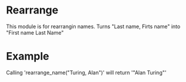 Rearrange
=========
This module is for rearrangin names.
Turns "Last name, Firts name" into "First name Last Name"

# Example

Calling 'rearrange_name("Turing, Alan")' will return '"Alan Turing"'
